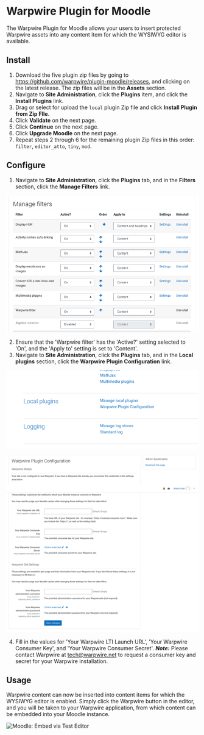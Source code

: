 # Warpwire Plugin for Moodle
The Warpwire Plugin for Moodle allows your users to insert protected Warpwire assets into any content item for which the WYSIWYG editor is available.

## Install
1. Download the five plugin zip files by going to https://github.com/warpwire/plugin-moodle/releases, and clicking on the latest release. The zip files will
be in the **Assets** section.
2. Navigate to **Site Administration**, click the **Plugins** item, and click the **Install Plugins** link.
3. Drag or select for upload the `local` plugin Zip file and click **Install Plugin from Zip FIle**.
4. Click **Validate** on the next page.
5. Click **Continue** on the next page.
6. Click **Upgrade Moodle** on the next page.
7. Repeat steps 2 through 6 for the remaining plugin Zip files in this order: `filter`, `editor_atto`, `tiny`, `mod`.

## Configure
1. Navigate to **Site Administration**, click the **Plugins** tab, and in the **Filters** section, click the **Manage Filters** link.

![Moodle: Plugins: Filters: Manage Filters](https://github.com/warpwire/plugin-moodle/blob/master/moodle-administration-filters.png)

2. Ensure that the 'Warpwire filter' has the 'Active?' setting selected to 'On', and the 'Apply to' setting is set to 'Content'.
3. Navigate to **Site Administration**, click the **Plugins** tab, and in the **Local plugins** section, click the **Warpwire Plugin Configuration** link.

![Moodle: Local Plugins](https://github.com/warpwire/plugin-moodle/blob/master/moodle-administration-local-plugins.png)

![Moodle: Warpwire Plugin Configuration](https://github.com/warpwire/plugin-moodle/blob/master/moodle-administration-warpwire.png)

4. Fill in the values for 'Your Warpwire LTI Launch URL', 'Your Warpwire Consumer Key', and 'Your Warpwire Consumer Secret'.
   ***Note:*** Please contact Warpwire at tech@warpwire.net to request a consumer key and secret for your Warpwire installation.

## Usage
Warpwire content can now be inserted into content items for which the WYSIWYG editor is enabled. Simply click the Warpwire button in the editor, and you will be taken to your Warpwire application, from which content can be embedded into your Moodle instance.

![Moodle: Embed via Test Editor](https://github.com/warpwire/plugin-moodle/blob/master/moodle-embed.jpg)
